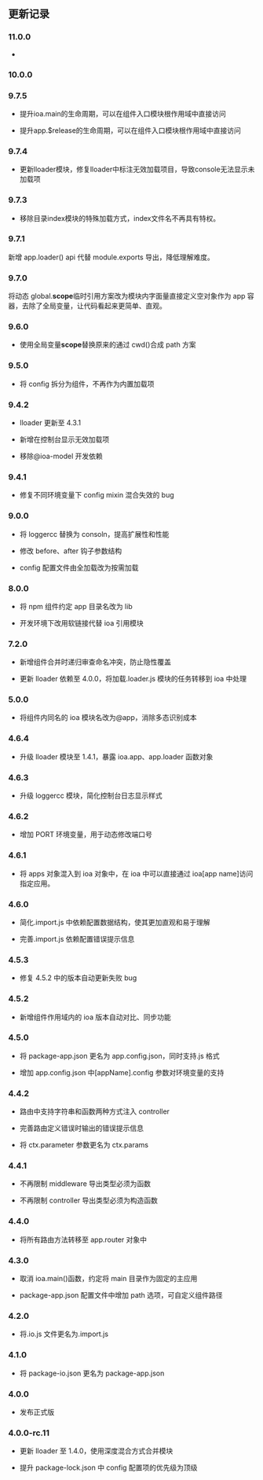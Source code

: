 



## 更新记录

### 11.0.0

- 

### 10.0.0



### 9.7.5

- 提升ioa.main的生命周期，可以在组件入口模块根作用域中直接访问

- 提升app.$release的生命周期，可以在组件入口模块根作用域中直接访问

### 9.7.4

- 更新lloader模块，修复lloader中标注无效加载项目，导致console无法显示未加载项

### 9.7.3

- 移除目录index模块的特殊加载方式，index文件名不再具有特权。

### 9.7.1

新增 app.loader() api 代替 module.exports 导出，降低理解难度。

### 9.7.0

将动态 global.**scope**临时引用方案改为模块内字面量直接定义空对象作为 app 容器，去除了全局变量，让代码看起来更简单、直观。

### 9.6.0

- 使用全局变量**scope**替换原来的通过 cwd()合成 path 方案

### 9.5.0

- 将 config 拆分为组件，不再作为内置加载项

### 9.4.2

- lloader 更新至 4.3.1

- 新增在控制台显示无效加载项

- 移除@ioa-model 开发依赖

### 9.4.1

- 修复不同环境变量下 config mixin 混合失效的 bug

### 9.0.0

- 将 loggercc 替换为 consoln，提高扩展性和性能

- 修改 before、after 钩子参数结构

- config 配置文件由全加载改为按需加载

### 8.0.0

- 将 npm 组件约定 app 目录名改为 lib

- 开发环境下改用软链接代替 ioa 引用模块

### 7.2.0

- 新增组件合并时递归审查命名冲突，防止隐性覆盖

- 更新 lloader 依赖至 4.0.0，将加载.loader.js 模块的任务转移到 ioa 中处理

### 5.0.0

- 将组件内同名的 ioa 模块名改为@app，消除多态识别成本

### 4.6.4

- 升级 lloader 模块至 1.4.1，暴露 ioa.app、app.loader 函数对象

### 4.6.3

- 升级 loggercc 模块，简化控制台日志显示样式

### 4.6.2

- 增加 PORT 环境变量，用于动态修改端口号

### 4.6.1

- 将 apps 对象混入到 ioa 对象中，在 ioa 中可以直接通过 ioa[app name]访问指定应用。

### 4.6.0

- 简化.import.js 中依赖配置数据结构，使其更加直观和易于理解

- 完善.import.js 依赖配置错误提示信息

### 4.5.3

- 修复 4.5.2 中的版本自动更新失败 bug

### 4.5.2

- 新增组件作用域内的 ioa 版本自动对比、同步功能

<!-- * 完善组件配置错误提示信息 -->

### 4.5.0

- 将 package-app.json 更名为 app.config.json，同时支持.js 格式

- 增加 app.config.json 中[appName].config 参数对环境变量的支持

### 4.4.2

- 路由中支持字符串和函数两种方式注入 controller

- 完善路由定义错误时输出的错误提示信息

- 将 ctx.parameter 参数更名为 ctx.params

### 4.4.1

- 不再限制 middleware 导出类型必须为函数

- 不再限制 controller 导出类型必须为构造函数

### 4.4.0

- 将所有路由方法转移至 app.router 对象中

### 4.3.0

- 取消 ioa.main()函数，约定将 main 目录作为固定的主应用

- package-app.json 配置文件中增加 path 选项，可自定义组件路径

### 4.2.0

- 将.io.js 文件更名为.import.js

### 4.1.0

- 将 package-io.json 更名为 package-app.json

### 4.0.0

- 发布正式版

### 4.0.0-rc.11

- 更新 lloader 至 1.4.0，使用深度混合方式合并模块

- 提升 package-lock.json 中 config 配置项的优先级为顶级

